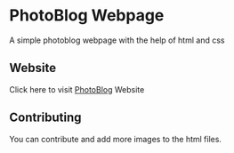 # PhotoBlog Webpage

A simple photoblog webpage with the help of html and css

## Website

Click here to visit [PhotoBlog](https://snehasis4321.github.io/photoblog_html_css/) Website


## Contributing


You can contribute and add more images to the html files.

